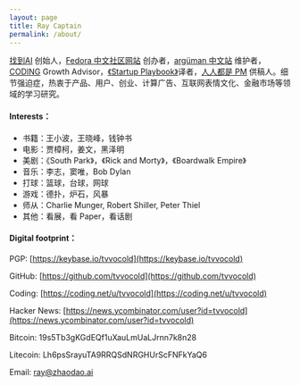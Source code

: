 ```yaml
---
layout: page
title: Ray Captain
permalink: /about/
---
```


[找到AI](https://zhaodao.ai) 创始人，[Fedora 中文社区网站](https://www.fdzh.org) 创办者，[argüman 中文站](https://ch.arguman.org) 维护者，[CODING](https://coding.net) Growth Advisor，[《Startup Playbook》](https://playbook-cn.github.io)译者，[人人都是 PM](http://www.woshipm.com/u/74452) 供稿人。细节强迫症，热衷于产品、用户、创业、计算广告、互联网表情文化、金融市场等领域的学习研究。

#### Interests：

- 书籍：王小波，王晓峰，钱钟书
- 电影：贾樟柯，姜文，黑泽明
- 美剧：《South Park》，《Rick and Morty》，《Boardwalk Empire》
- 音乐：李志，窦唯，Bob Dylan
- 打球：篮球，台球，网球
- 游戏：德扑，炉石，风暴
- 师从：Charlie Munger, Robert Shiller, Peter Thiel
- 其他：看展，看 Paper，看话剧

#### Digital footprint：

PGP: [https://keybase.io/tvvocold](https://keybase.io/tvvocold)

GitHub: [https://github.com/tvvocold](https://github.com/tvvocold)

Coding: [https://coding.net/u/tvvocold](https://coding.net/u/tvvocold)

Hacker News: [https://news.ycombinator.com/user?id=tvvocold](https://news.ycombinator.com/user?id=tvvocold)

Bitcoin: 19s5Tb3gKGdEQf1uXauLmUaLJrnn7k8n28

Litecoin: Lh6psSrayuTA9RRQSdNRGHUrScFNFkYaQ6

Email: ray@zhaodao.ai






